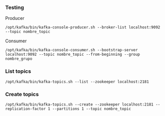 ### Testing

Producer

```shell
/opt/kafka/bin/kafka-console-producer.sh --broker-list localhost:9092 --topic nombre_topic
```

Consumer

```shell
/opt/kafka/bin/kafka-console-consumer.sh --bootstrap-server localhost:9092 --topic nombre_topic --from-beginning --group nombre_grupo
```

### List topics

```shell
/opt/kafka/bin/kafka-topics.sh --list --zookeeper localhost:2181
```

### Create topics

```shell
/opt/kafka/bin/kafka-topics.sh --create --zookeeper localhost:2181 --replication-factor 1 --partitions 1 --topic nombre_topic
```


